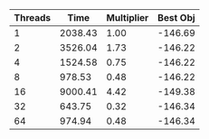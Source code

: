 |Threads | Time | Multiplier | Best Obj |
| - | - | - | - |
|1|2038.43|1.00|-146.69|
|2|3526.04|1.73|-146.22|
|4|1524.58|0.75|-146.22|
|8|978.53|0.48|-146.22|
|16|9000.41|4.42|-149.38|
|32|643.75|0.32|-146.34|
|64|974.94|0.48|-146.34|
